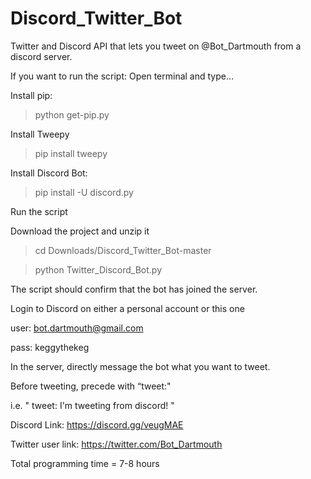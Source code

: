 # Discord_Twitter_Bot

Twitter and Discord API that lets you tweet on @Bot_Dartmouth from a discord server. 

If you want to run the script:
Open terminal and type…

Install pip:
> python get-pip.py

Install Tweepy
>pip install tweepy

Install Discord Bot:
> pip install -U discord.py

Run the script

Download the project and unzip it 

> cd Downloads/Discord_Twitter_Bot-master

> python Twitter_Discord_Bot.py

The script should confirm that the bot has joined the server.


Login to Discord on either a personal account or this one

user: bot.dartmouth@gmail.com

pass: keggythekeg

In the server, directly message the bot what you want to tweet.

Before tweeting, precede with “tweet:"

i.e.     "     tweet: I'm tweeting from discord!     "

Discord Link: https://discord.gg/veugMAE

Twitter user link: https://twitter.com/Bot_Dartmouth

Total programming time = 7-8 hours
